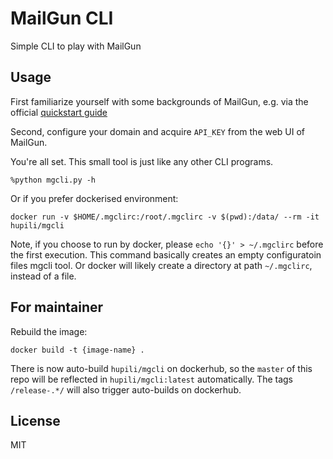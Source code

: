 # MailGun CLI

Simple CLI to play with MailGun

## Usage

First familiarize yourself with some backgrounds of MailGun,
e.g. via the official [quickstart guide](http://documentation.mailgun.com/quickstart.html)

Second, configure your domain and acquire `API_KEY` from the web UI of MailGun.

You're all set.
This small tool is just like any other CLI programs.

```
%python mgcli.py -h
```

Or if you prefer dockerised environment:

```
docker run -v $HOME/.mgclirc:/root/.mgclirc -v $(pwd):/data/ --rm -it hupili/mgcli
```

Note, if you choose to run by docker, please `echo '{}' > ~/.mgclirc` before the first execution. This command basically creates an empty configuratoin files mgcli tool. Or docker will likely create a directory at path `~/.mgclirc`, instead of a file.

## For maintainer

Rebuild the image:

```
docker build -t {image-name} .
```

There is now auto-build `hupili/mgcli` on dockerhub, so the `master` of this repo will be reflected in `hupili/mgcli:latest` automatically. The tags `/release-.*/` will also trigger auto-builds on dockerhub.

## License

MIT
